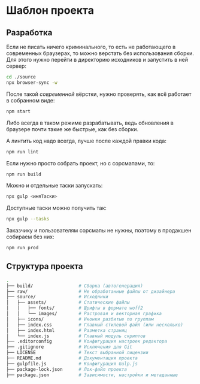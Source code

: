 # Шаблон проекта

## Разработка

Если не писать ничего криминального, то есть не работающего в современных браузерах, то можно верстать без использования сборки. Для этого нужно перейти в директорию исходников и запустить в ней сервер:

```bash
cd ./source
npx browser-sync -w
```
После такой *современной* вёрстки, нужно проверять, как всё работает в собранном виде:

```bash
npm start
```
Либо всегда в таком режиме разрабатывать, ведь обновления в браузере почти такие же быстрые, как без сборки.

А линтить код надо всегда, лучше после каждой правки кода:

```bash
npm run lint
```

Если нужно просто собрать проект, но с сорсмапами, то:
```bash
npm run build
```
Можно и отдельные таски запускать:
```bash
npx gulp <имяТаски>
```
Доступные таски можно получить так:
```bash
npx gulp --tasks
```
Заказчику и пользователям сорсмапы не нужны, поэтому в продакшен собираем без них:
```bash
npm run prod
```

## Структура проекта

```bash
.
├── build/                 # Сборка (автогенерация)
├── raw/                   # Не обработанные файлы от дизайнера
├── source/                # Исходники
│   ├── assets/            # Статические файлы
│   │   ├── fonts/         # Шрифты в формате woff2
│   │   └── images/        # Растровая и векторная графика
│   ├── icons/             # Иконки разбитые по группам
│   ├── index.css          # Главный стилевой файл (или несколько)
│   ├── index.html         # Разметка страниц
│   └── index.js           # Главный модуль скриптов
├── .editorconfig          # Конфигурация настроек редактора
├── .gitignore             # Исключения для Git
├── LICENSE                # Текст выбранной лицензии
├── README.md              # Документация проекта
├── gulpfile.js            # Конфигурация Gulp.js
├── package-lock.json      # Лок-файл проекта
├── package.json           # Зависимости, настройки и метаданные
```
